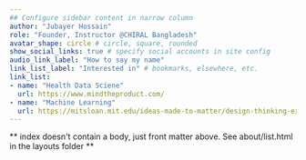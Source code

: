 ```yaml
---
## Configure sidebar content in narrow column
author: "Jubayer Hossain"
role: "Founder, Instructor @CHIRAL Bangladesh"
avatar_shape: circle # circle, square, rounded
show_social_links: true # specify social accounts in site config
audio_link_label: "How to say my name"
link_list_label: "Interested in" # bookmarks, elsewhere, etc.
link_list:
- name: "Health Data Sciene"
  url: https://www.mindtheproduct.com/
- name: "Machine Learning"
  url: https://mitsloan.mit.edu/ideas-made-to-matter/design-thinking-explained
---
```


** index doesn't contain a body, just front matter above.
See about/list.html in the layouts folder **
